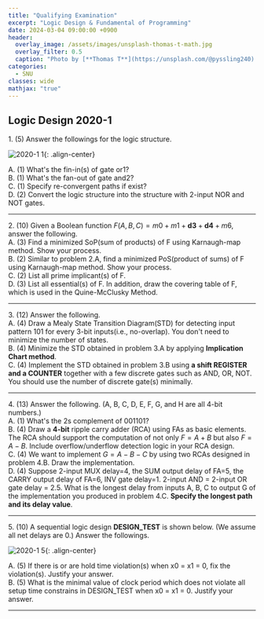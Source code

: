 ```yaml
---
title: "Qualifying Examination"
excerpt: "Logic Design & Fundamental of Programming"
date: 2024-03-04 09:00:00 +0900
header:
  overlay_image: /assets/images/unsplash-thomas-t-math.jpg
  overlay_filter: 0.5
  caption: "Photo by [**Thomas T**](https://unsplash.com/@pyssling240) on [**Unsplash**](https://unsplash.com/)"
categories:
  - SNU
classes: wide
mathjax: "true"
---
```


## Logic Design 2020-1

1\. (5) Answer the followings for the logic structure.

![2020-1 1]({{site.baseurl}}/assets/images/2024-03-04-logic-design-2020-1-1.drawio.svg){: .align-center}

 A. (1) What's the fin-in(s) of gate or1?  
 B. (1) What's the fan-out of gate and2?  
 C. (1) Specify re-convergent paths if exist?  
 D. (2) Convert the logic structure into the structure with 2-input NOR and NOT gates.  

----------

2\. (10) Given a Boolean function $F(A, B, C) = m0 + m1 + \pmb{d3} + \pmb{d4} + m6$, answer the following.  
 A. (3) Find a minimized SoP(sum of products) of F using Karnaugh-map method. Show your process.  
 B. (2) Similar to problem 2.A, find a minimized PoS(product of sums) of F using Karnaugh-map method. Show your process.  
 C. (2) List all prime implicant(s) of F.  
 D. (3) List all essential(s) of F. In addition, draw the covering table of F, which is used in the Quine-McClusky Method.  

----------

3\. (12) Answer the following.  
 A. (4) Draw a Mealy State Transition Diagram(STD) for detecting input pattern 101 for every 3-bit inputs(i.e., no-overlap). You don't need to minimize the number of states.  
 B. (4) Minimize the STD obtained in problem 3.A by applying **Implication Chart method**.  
 C. (4) Implement the STD obtained in problem 3.B using **a shift REGISTER and a COUNTER** together with a few discrete gates such as AND, OR, NOT. You should use the number of discrete gate(s) minimally.  

----------

4\. (13) Answer the following. (A, B, C, D, E, F, G, and H are all 4-bit numbers.)  
 A. (1) What's the 2s complement of 001101?  
 B. (4) Draw a **4-bit** ripple carry adder (RCA) using FAs as basic elements. The RCA should support the computation of not only $F = A + B$ but also $F = A - B$. Include overflow/underflow detection logic in your RCA design.  
 C. (4) We want to implement $G = A - B - C$ by using two RCAs designed in problem 4.B. Draw the implementation.  
 D. (4) Suppose 2-input MUX delay=4, the SUM output delay of FA=5, the CARRY output delay of FA=6, INV gate delay=1. 2-input AND = 2-input OR gate delay = 2.5. What is the longest delay from inputs A, B, C to output G of the implementation you produced in problem 4.C. **Specify the longest path and its delay value**.  

----------

5\. (10) A sequential logic design **DESIGN_TEST** is shown below. (We assume all net delays are 0.) Answer the followings.  

![2020-1 5]({{site.baseurl}}/assets/images/2024-03-04-logic-design-2020-1-5.drawio.svg){: .align-center}

 A. (5) If there is or are hold time violation(s) when x0 = x1 = 0, fix the violation(s). Justify your answer.  
 B. (5) What is the minimal value of clock period which does not violate all setup time constrains in DESIGN_TEST when x0 = x1 = 0. Justify your answer.  

----------